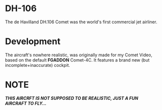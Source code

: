 # DH-106
The de Havilland DH.106 Comet was the world's first commercial jet airliner.
# Development
The aircraft's nowhere realistic, was originally made for my Comet Video, based on the default <b>FGADDON</b> Comet-4C. It features a brand new (but incomplete+inaccurate) cockpit.
# NOTE
<b><i>THIS AIRCRFT IS NOT SUPPOSED TO BE REALISTIC, JUST A FUN AIRCRAFT TO FLY...</b></i>
